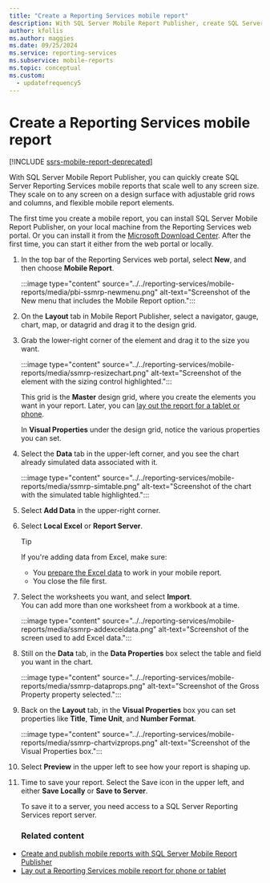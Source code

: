 ```yaml
---
title: "Create a Reporting Services mobile report"
description: With SQL Server Mobile Report Publisher, create SQL Server Reporting Services mobile reports for any screen size with flexible mobile report elements.
author: kfollis
ms.author: maggies
ms.date: 09/25/2024
ms.service: reporting-services
ms.subservice: mobile-reports
ms.topic: conceptual
ms.custom:
  - updatefrequency5
---
```

# Create a Reporting Services mobile report

[!INCLUDE [ssrs-mobile-report-deprecated](../../includes/ssrs-mobile-report-deprecated.md)]

With SQL Server Mobile Report Publisher, you can quickly create SQL Server Reporting Services mobile reports that scale well to any screen size. They scale on to any screen on a design surface with adjustable grid rows and columns, and flexible mobile report elements.  
  
The first time you create a mobile report, you can install SQL Server Mobile Report Publisher, on your local machine from the Reporting Services web portal. Or you can install it from the [Microsoft Download Center](https://go.microsoft.com/fwlink/?LinkID=733527). After the first time, you can start it either from the web portal or locally.   
    
1. In the top bar of the Reporting Services web portal, select **New**, and then choose **Mobile Report**.  
  
   :::image type="content" source="../../reporting-services/mobile-reports/media/pbi-ssmrp-newmenu.png" alt-text="Screenshot of the New menu that includes the Mobile Report option.":::
  
     
1. On the **Layout** tab in Mobile Report Publisher, select a navigator, gauge, chart, map, or datagrid and drag it to the design grid.  
  
1. Grab the lower-right corner of the element and drag it to the size you want.  
  
   :::image type="content" source="../../reporting-services/mobile-reports/media/ssmrp-resizechart.png" alt-text="Screenshot of the element with the sizing control highlighted.":::
  
   This grid is the **Master** design grid, where you create the elements you want in your report. Later, you can [lay out the report for a tablet or phone](../../reporting-services/mobile-reports/lay-out-a-reporting-services-mobile-report-for-phone-or-tablet.md).     
     
   In **Visual Properties** under the design grid, notice the various properties you can set.  
     
1. Select the **Data** tab in the upper-left corner, and you see the chart already simulated data associated with it.   
  
   :::image type="content" source="../../reporting-services/mobile-reports/media/ssmrp-simtable.png" alt-text="Screenshot of the chart with the simulated table highlighted.":::  
  
1. Select **Add Data** in the upper-right corner.  
  
1. Select **Local Excel** or **Report Server**.  
  
   > [!TIP]  
   > If you're adding data from Excel, make sure:
   >
   > * You [prepare the Excel data](../../reporting-services/mobile-reports/prepare-excel-data-for-reporting-services-mobile-reports.md) to work in your mobile report.  
   > * You close the file first.

1. Select the worksheets you want, and select **Import**.   
   You can add more than one worksheet from a workbook at a time.  
    
     :::image type="content" source="../../reporting-services/mobile-reports/media/ssmrp-addexceldata.png" alt-text="Screenshot of the screen used to add Excel data.":::  
  
1. Still on the **Data** tab, in the **Data Properties** box select the table and field you want in the chart.  
  
   :::image type="content" source="../../reporting-services/mobile-reports/media/ssmrp-dataprops.png" alt-text="Screenshot of the Gross Property property selected.":::   
  
1. Back on the **Layout** tab, in the **Visual Properties** box you can set properties like **Title**, **Time Unit**, and **Number Format**.  
  
   :::image type="content" source="../../reporting-services/mobile-reports/media/ssmrp-chartvizprops.png" alt-text="Screenshot of the Visual Properties box.":::  
 
1. Select **Preview** in the upper left to see how your report is shaping up.  
  
1. Time to save your report. Select the Save icon in the upper left, and either **Save Locally** or **Save to Server**.  
  
   To save it to a server, you need access to a SQL Server Reporting Services report server.  
     
   ### Related content 
     
-   [Create and publish mobile reports with SQL Server Mobile Report Publisher](../../reporting-services/mobile-reports/create-mobile-reports-with-sql-server-mobile-report-publisher.md)  
-   [Lay out a Reporting Services mobile report for phone or tablet](../../reporting-services/mobile-reports/lay-out-a-reporting-services-mobile-report-for-phone-or-tablet.md)  
  
   

